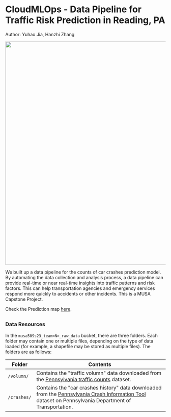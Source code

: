 # CloudMLOps - Data Pipeline for Traffic Risk Prediction in Reading, PA


Author: Yuhao Jia, Hanzhi Zhang

<img src="https://yuhaochrisj.github.io/yuhao_portofolio/Images/Pipeline.png" width="700">

We built up a data pipeline for the counts of car crashes prediction model. By automating the data collection and analysis process, a data pipeline can provide real-time or near real-time insights into traffic patterns and risk factors. This can help transportation agencies and emergency services respond more quickly to accidents or other incidents. This is a MUSA Capstone Project. 

 Check the Prediction map [here](https://hazellla.github.io/CloudMLOps-CarCrashesPrediction/site/index.html).

## 

### Data Resources

In the `musa509s23_team<N>_raw_data` bucket, there are three folders. Each folder may contain one or multiple files, depending on the type of data loaded (for example, a shapefile may be stored as multiple files). The folders are as follows:

| Folder | Contents |
|--------|----------|
| `/volumn/` | Contains the "traffic volumn" data downloaded from the [Pennsylvania traffic counts](https://www.pasda.psu.edu/download/padot/state/PaTraffic2023_04.zip) dataset. |
| `/crashes/` | Contains the "car crashes history" data downloaded from the [Pennsylvania Crash Information Tool](https://www.arcgis.com/sharing/rest/content/items/cbb78b74142b46a3b1698cd769d983c8/data) dataset on Pennsylvania Department of Transportation. |

